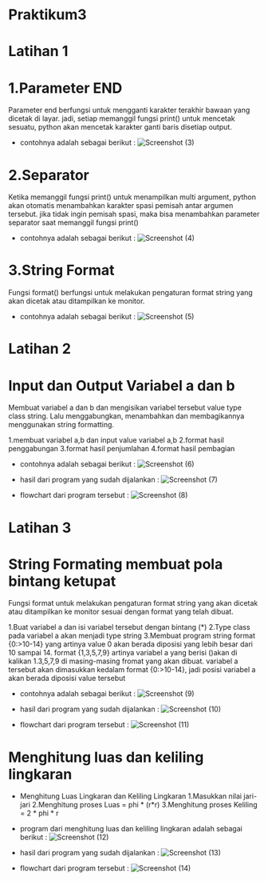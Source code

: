 # Praktikum3
# Latihan 1
# 1.Parameter END
Parameter end berfungsi untuk mengganti karakter terakhir bawaan yang dicetak di layar. jadi, setiap memanggil fungsi print() untuk mencetak sesuatu, python akan mencetak karakter ganti baris disetiap output.

- contohnya adalah sebagai berikut :
![Screenshot (3)](https://user-images.githubusercontent.com/115614317/199158012-929bb86b-4a24-4356-bbf8-7a549de05185.png)  

# 2.Separator
Ketika memanggil fungsi print() untuk menampilkan multi argument, python akan otomatis menambahkan karakter spasi pemisah antar argumen tersebut. jika tidak ingin pemisah spasi, maka bisa menambahkan parameter separator saat memanggil fungsi print()

- contohnya adalah sebagai berikut :
![Screenshot (4)](https://user-images.githubusercontent.com/115614317/199158152-653cbe89-c062-4fc3-b2a5-be9d77c80849.png)  

# 3.String Format
Fungsi format() berfungsi untuk melakukan pengaturan format string yang akan dicetak atau ditampilkan ke monitor.

- contohnya adalah sebagai berikut :
![Screenshot (5)](https://user-images.githubusercontent.com/115614317/199158332-72ecbb28-84dc-4180-9a7e-06b0138043a7.png)  

# Latihan 2
# Input dan Output Variabel a dan b
Membuat variabel a dan b dan mengisikan variabel tersebut value type class string. Lalu menggabungkan, menambahkan dan membagikannya menggunakan string formatting.

1.membuat variabel a,b dan input value variabel a,b
2.format hasil penggabungan
3.format hasil penjumlahan
4.format hasil pembagian
 - contohnya adalah sebagai berikut :
![Screenshot (6)](https://user-images.githubusercontent.com/115614317/199160701-cb18fc5b-b13c-43d5-a13f-66741abe1489.png)  

 - hasil dari program yang sudah dijalankan :
![Screenshot (7)](https://user-images.githubusercontent.com/115614317/199160900-eaa1a68a-29a4-4b8b-af78-fdbb5b1d3497.png)  

 - flowchart dari program tersebut :
![Screenshot (8)](https://user-images.githubusercontent.com/115614317/199160955-134abb8e-a791-4fd9-b8c3-670f762b8df5.png)  

 # Latihan 3
 # String Formating membuat pola bintang ketupat
 Fungsi format untuk melakukan pengaturan format string yang akan dicetak atau ditampilkan ke monitor sesuai dengan format yang telah dibuat.

1.Buat variabel a dan isi variabel tersebut dengan bintang (*)
2.Type class pada variabel a akan menjadi type string
3.Membuat program string format {0:>10-14} yang artinya value 0 akan berada diposisi yang lebih besar dari 10 sampai 14. format {1,3,5,7,9} artinya variabel a yang berisi ()akan di kalikan 1.3,5,7,9 di masing-masing fromat yang akan dibuat. variabel a tersebut akan dimasukkan kedalam format {0:>10-14}, jadi posisi variabel a akan berada diposisi value tersebut
- contohnya adalah sebagai berikut : 
![Screenshot (9)](https://user-images.githubusercontent.com/115614317/199162036-3ef33320-9fa4-44de-afb3-7c2c36050dc5.png)  

- hasil dari program yang sudah dijalankan :
![Screenshot (10)](https://user-images.githubusercontent.com/115614317/199162096-496c5cb0-5be8-47fa-b6a8-5c2885f74170.png)  

- flowchart dari program tersebut :
![Screenshot (11)](https://user-images.githubusercontent.com/115614317/199162155-e7523eb6-5641-4db2-81ef-f47c0858698a.png)  

 # Menghitung luas dan keliling lingkaran

- Menghitung Luas Lingkaran dan Keliling Lingkaran
1.Masukkan nilai jari-jari
2.Menghitung proses Luas = phi * (r*r)
3.Menghitung proses Keliling = 2 * phi * r
- program dari menghitung luas dan keliling lingkaran adalah sebagai berikut :
![Screenshot (12)](https://user-images.githubusercontent.com/115614317/199162841-0a6f9dc6-7eb3-48aa-bbd3-fe2ff7b5ce69.png)  

- hasil dari program yang sudah dijalankan :
![Screenshot (13)](https://user-images.githubusercontent.com/115614317/199162879-f54f6d0c-25c5-46c7-a404-61e4970243de.png)  

- flowchart dari program tersebut :
![Screenshot (14)](https://user-images.githubusercontent.com/115614317/199162926-6cf22f3a-09e3-40d6-a61a-2e2a2d203a4f.png)  
